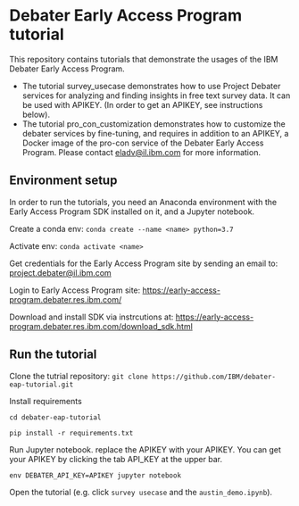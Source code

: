 # Debater Early Access Program tutorial

This repository contains tutorials that demonstrate the usages of the IBM Debater Early Access Program. 
* The tutorial survey_usecase demonstrates how to use Project Debater services for analyzing and finding insights in free text survey data. It can be used with APIKEY. (In order to get an APIKEY, see instructions below).
* The tutorial pro_con_customization demonstrates how to customize the debater services by fine-tuning, and requires in addition to an APIKEY, a Docker image of the pro-con service of the Debater Early Access Program. Please contact eladv@il.ibm.com for more information.

## Environment setup

In order to run the tutorials, you need an Anaconda environment with the Early Access Program SDK installed on it, and a Jupyter notebook.

Create a conda env:
`conda create --name <name> python=3.7`

Activate env:
`conda activate <name>`

Get credentials for the Early Access Program site by sending an email to:
project.debater@il.ibm.com

Login to Early Access Program site:
https://early-access-program.debater.res.ibm.com/

Download and install SDK via instrcutions at:
https://early-access-program.debater.res.ibm.com/download_sdk.html

## Run the tutorial

Clone the tutrial repository:
`git clone https://github.com/IBM/debater-eap-tutorial.git`

Install requirements

`cd debater-eap-tutorial`

`pip install -r requirements.txt`

Run Jupyter notebook. replace the APIKEY with your APIKEY. You can get your APIKEY by clicking the tab API_KEY at the upper bar. 

`env DEBATER_API_KEY=APIKEY jupyter notebook`

Open the tutorial (e.g. click `survey usecase` and the `austin_demo.ipynb`).

